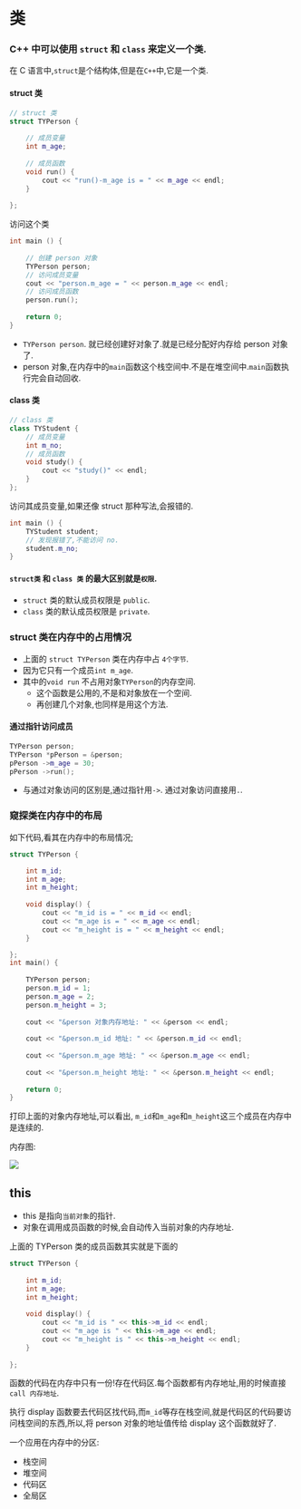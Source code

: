 # 类

### C++ 中可以使用 `struct` 和 `class` 来定义一个类.

在 C 语言中,`struct`是个结构体,但是在`C++`中,它是一个类.

#### struct 类

```c++
// struct 类
struct TYPerson {
  
    // 成员变量
    int m_age;
    
    // 成员函数
    void run() {
        cout << "run()-m_age is = " << m_age << endl;
    }
    
};
```

访问这个类

```c++
int main () {
    
    // 创建 person 对象
    TYPerson person;
    // 访问成员变量
    cout << "person.m_age = " << person.m_age << endl;
    // 访问成员函数
    person.run();
    
    return 0;
}
```

- `TYPerson person`. 就已经创建好对象了.就是已经分配好内存给 person 对象了.
- person 对象,在内存中的`main`函数这个栈空间中.不是在堆空间中.`main`函数执行完会自动回收.

#### class 类

```c++
// class 类
class TYStudent {
    // 成员变量
    int m_no;
    // 成员函数
    void study() {
        cout << "study()" << endl;
    }  
};
```

访问其成员变量,如果还像 struct 那种写法,会报错的.

```c++
int main () {
    TYStudent student;
    // 发现报错了,不能访问 no.
    student.m_no;
}
```

#### `struct类` 和 `class 类` 的最大区别就是`权限`.

- `struct` 类的默认成员权限是 `public`.
- `class` 类的默认成员权限是 `private`.

### struct 类在内存中的占用情况

- 上面的 `struct TYPerson` 类在内存中占 `4个字节`. 
- 因为它只有一个成员`int m_age`.
- 其中的`void run` 不占用对象`TYPerson`的内存空间.
    - 这个函数是公用的,不是和对象放在一个空间.
    - 再创建几个对象,也同样是用这个方法.

#### 通过指针访问成员

```c++
TYPerson person;
TYPerson *pPerson = &person;
pPerson ->m_age = 30;
pPerson ->run();
```

- 与通过对象访问的区别是,通过指针用`->`. 通过对象访问直接用`.`.

### 窥探类在内存中的布局

如下代码,看其在内存中的布局情况;

```c++
struct TYPerson {

    int m_id;
    int m_age;
    int m_height;
    
    void display() {
        cout << "m_id is = " << m_id << endl;
        cout << "m_age is = " << m_age << endl;
        cout << "m_height is = " << m_height << endl;
    }

};
int main() {
    
    TYPerson person;
    person.m_id = 1;
    person.m_age = 2;
    person.m_height = 3;
    
    cout << "&person 对象内存地址: " << &person << endl;
    
    cout << "&person.m_id 地址: " << &person.m_id << endl;
    
    cout << "&person.m_age 地址: " << &person.m_age << endl;
    
    cout << "&person.m_height 地址: " << &person.m_height << endl;
        
    return 0;
}
```

打印上面的对象内存地址,可以看出, `m_id`和`m_age`和`m_height`这三个成员在内存中是连续的.

内存图:

![](https://lh3.googleusercontent.com/-B6SF-MpjxnQ/W8RebAt8rUI/AAAAAAAAAOc/SaNnIWRc2Is5xZ_JOmZxyrq5WqIj7geawCHMYCw/I/15395958775971.jpg)

## this

- this 是指向`当前对象`的指针.
- 对象在调用成员函数的时候,会自动传入当前对象的内存地址.

上面的 TYPerson 类的成员函数其实就是下面的

```c++
struct TYPerson {
    
    int m_id;
    int m_age;
    int m_height;
    
    void display() {
        cout << "m_id is " << this->m_id << endl;
        cout << "m_age is " << this->m_age << endl;
        cout << "m_height is " << this->m_height << endl;
    }
    
};
```

函数的代码在内存中只有一份!存在代码区.每个函数都有内存地址,用的时候直接`call 内存地址`.

执行 display 函数要去代码区找代码,而`m_id`等存在栈空间,就是代码区的代码要访问栈空间的东西,所以,将 person 对象的地址值传给 display 这个函数就好了.

一个应用在内存中的分区:

- 栈空间
- 堆空间
- 代码区
- 全局区


    
     

